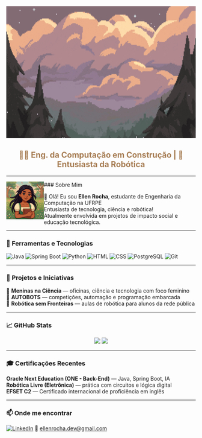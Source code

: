 <div align="center">
  <!-- Banner com tons Stardew Valley: verde musgo → azul claro -->
  <img src="https://github.com/EllenRocha1/EllenRocha1/blob/main/assets/banner-pixel.gif" width="100%" height="350px" alt="Pixel Gif ">

  <h2 style="color:#a67c52">🧑‍💻 Eng. da Computação em Construção | 🌻 Entusiasta da Robótica</h2>
</div>

---
<img src="https://github.com/EllenRocha1/EllenRocha1/blob/main/assets/pixel-ellen.png" align="left" width="100px" alt="Pixel Avatar">
### Sobre Mim

🌟 Olá! Eu sou **Ellen Rocha**, estudante de Engenharia da Computação na UFRPE  
Entusiasta de tecnologia, ciência e robótica!  
Atualmente envolvida em projetos de impacto social e educação tecnológica.

---
### 🧰 Ferramentas e Tecnologias

![Java](https://img.shields.io/badge/Java-ED8B00?style=for-the-badge&logo=java&logoColor=white)
![Spring Boot](https://img.shields.io/badge/Spring_Boot-6DB33F?style=for-the-badge&logo=springboot&logoColor=white)
![Python](https://img.shields.io/badge/Python-3776AB?style=for-the-badge&logo=python&logoColor=white)
![HTML](https://img.shields.io/badge/HTML5-E44D26?style=for-the-badge&logo=html5&logoColor=white)
![CSS](https://img.shields.io/badge/CSS3-1572B6?style=for-the-badge&logo=css3&logoColor=white)
![PostgreSQL](https://img.shields.io/badge/PostgreSQL-336791?style=for-the-badge&logo=postgresql&logoColor=white)
![Git](https://img.shields.io/badge/Git-F05032?style=for-the-badge&logo=git&logoColor=white)

---
### 🎯 Projetos e Iniciativas

🌟 **Meninas na Ciência** — oficinas, ciência e tecnologia com foco feminino  
🤖 **AUTOBOTS** — competições, automação e programação embarcada  
🚀 **Robótica sem Fronteiras** — aulas de robótica para alunos da rede pública

---

### 📈 GitHub Stats

<div align="center">
  <img height="170em" src="https://github-readme-stats.vercel.app/api?username=EllenRocha1&show_icons=true&theme=gruvbox&hide=prs" />
  <img height="170em" src="https://github-readme-stats.vercel.app/api/top-langs/?username=EllenRocha1&layout=compact&theme=gruvbox&hide=javascript" />
</div>

---

### 🎓 Certificações Recentes

**Oracle Next Education (ONE - Back-End)** — Java, Spring Boot, IA  
**Robótica Livre (Eletrônica)** — prática com circuitos e lógica digital  
**EFSET C2** — Certificado internacional de proficiência em inglês

---

### 📫 Onde me encontrar

[![LinkedIn](https://img.shields.io/badge/-LinkedIn-blue?style=flat-square&logo=linkedin)](https://www.linkedin.com/in/ellen-rocha-dev)
📧 ellenrocha.dev@gmail.com  
